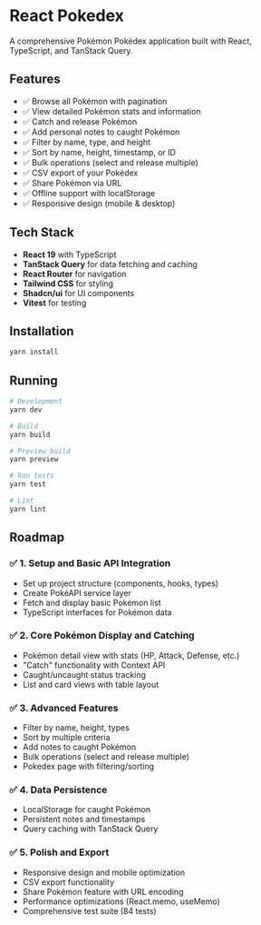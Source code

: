 # React Pokedex

A comprehensive Pokémon Pokédex application built with React, TypeScript, and TanStack Query.

## Features

- ✅ Browse all Pokémon with pagination
- ✅ View detailed Pokémon stats and information
- ✅ Catch and release Pokémon
- ✅ Add personal notes to caught Pokémon
- ✅ Filter by name, type, and height
- ✅ Sort by name, height, timestamp, or ID
- ✅ Bulk operations (select and release multiple)
- ✅ CSV export of your Pokédex
- ✅ Share Pokémon via URL
- ✅ Offline support with localStorage
- ✅ Responsive design (mobile & desktop)

## Tech Stack

- **React 19** with TypeScript
- **TanStack Query** for data fetching and caching
- **React Router** for navigation
- **Tailwind CSS** for styling
- **Shadcn/ui** for UI components
- **Vitest** for testing

## Installation

```bash
yarn install
```

## Running

```bash
# Development
yarn dev

# Build
yarn build

# Preview build
yarn preview

# Run tests
yarn test

# Lint
yarn lint
```

## Roadmap

### ✅ 1. Setup and Basic API Integration

- Set up project structure (components, hooks, types)
- Create PokéAPI service layer
- Fetch and display basic Pokémon list
- TypeScript interfaces for Pokémon data

### ✅ 2. Core Pokémon Display and Catching

- Pokémon detail view with stats (HP, Attack, Defense, etc.)
- "Catch" functionality with Context API
- Caught/uncaught status tracking
- List and card views with table layout

### ✅ 3. Advanced Features

- Filter by name, height, types
- Sort by multiple criteria
- Add notes to caught Pokémon
- Bulk operations (select and release multiple)
- Pokedex page with filtering/sorting

### ✅ 4. Data Persistence

- LocalStorage for caught Pokémon
- Persistent notes and timestamps
- Query caching with TanStack Query

### ✅ 5. Polish and Export

- Responsive design and mobile optimization
- CSV export functionality
- Share Pokémon feature with URL encoding
- Performance optimizations (React.memo, useMemo)
- Comprehensive test suite (84 tests)
